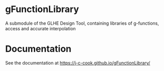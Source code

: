 # gFunctionLibrary
A submodule of the GLHE Design Tool, containing libraries of g-functions, access and accurate interpolation

# Documentation
See the documentation at https://j-c-cook.github.io/gFunctionLibrary/